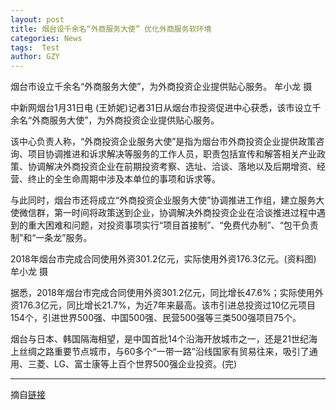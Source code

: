 ```yaml
---
layout: post
title: 烟台设千余名“外商服务大使” 优化外商服务软环境
categories: News
tags:  Test
author: GZY
---
```


烟台市设立千余名“外商服务大使”，为外商投资企业提供贴心服务。 牟小龙 摄

中新网烟台1月31日电 (王娇妮)记者31日从烟台市投资促进中心获悉，该市设立千余名“外商服务大使”，为外商投资企业提供贴心服务。

该中心负责人称，“外商投资企业服务大使”是指为烟台市外商投资企业提供政策咨询、项目协调推进和诉求解决等服务的工作人员，职责包括宣传和解答相关产业政策、协调解决外商投资企业在前期投资考察、选址、洽谈、落地以及后期增资、经营、终止的全生命周期中涉及本单位的事项和诉求等。

与此同时，烟台市还将成立“外商投资企业服务大使”协调推进工作组，建立服务大使微信群，第一时间将政策送到企业，协调解决外商投资企业在洽谈推进过程中遇到的重大困难和问题，对投资事项实行“项目首接制”、“免费代办制”、“包干负责制”和“一条龙”服务。

2018年烟台市完成合同使用外资301.2亿元，实际使用外资176.3亿元。(资料图) 牟小龙 摄

据悉，2018年烟台市完成合同使用外资301.2亿元，同比增长47.6%；实际使用外资176.3亿元，同比增长21.7%，为近7年来最高。该市引进总投资过10亿元项目154个，引进世界500强、中国500强、民营500强等三类500强项目75个。

烟台与日本、韩国隔海相望，是中国首批14个沿海开放城市之一，还是21世纪海上丝绸之路重要节点城市，与60多个“一带一路”沿线国家有贸易往来，吸引了通用、三菱、LG、富士康等上百个世界500强企业投资。(完)

*****

摘自[链接](http://new.qq.com/omn/20190131/20190131A0BTCT.html)